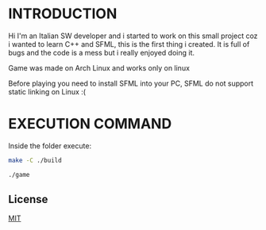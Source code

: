 # INTRODUCTION
Hi I'm an Italian SW developer and i started to work on this small project coz i wanted to learn C++ and SFML, this is the first thing i created.
It is full of bugs and the code is a mess but i really enjoyed doing it.

Game was made on Arch Linux and works only on linux

Before playing you need to install SFML into your PC, SFML do not support static linking on Linux :(

# EXECUTION COMMAND
Inside the folder execute:
```bash
make -C ./build 

./game 
```

## License

[MIT](https://choosealicense.com/licenses/mit/)
